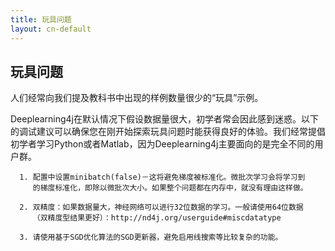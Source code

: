 ```yaml
---
title: 玩具问题
layout: cn-default
---
```


## 玩具问题 

人们经常向我们提及教科书中出现的样例数量很少的“玩具”示例。

Deeplearning4j在默认情况下假设数据量很大，初学者常会因此感到迷惑。以下的调试建议可以确保您在刚开始探索玩具问题时能获得良好的体验。我们经常提倡初学者学习Python或者Matlab，因为Deeplearning4j主要面向的是完全不同的用户群。


      1. 配置中设置minibatch(false)－这将避免梯度被标准化。微批次学习会将学习到
         的梯度标准化，即除以微批次大小。如果整个问题都在内存中，就没有理由这样做。
         
      2. 双精度：如果数据量大，神经网络可以进行32位数据的学习。一般请使用64位数据
         （双精度型结果更好）：http://nd4j.org/userguide#miscdatatype
          
      3. 请使用基于SGD优化算法的SGD更新器，避免启用线搜索等比较复杂的功能。
